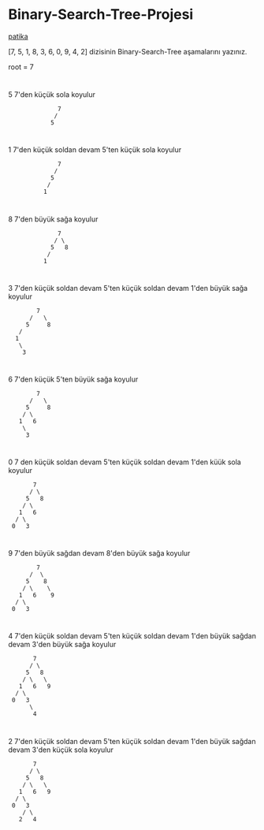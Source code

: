 # Binary-Search-Tree-Projesi

[patika](https://app.patika.dev/courses/veri-yapilari-ve-algoritmalar/binary-search-tree-proje)

[7, 5, 1, 8, 3, 6, 0, 9, 4, 2] dizisinin Binary-Search-Tree aşamalarını yazınız.

root = 7
# 
5 7'den küçük sola koyulur
                 
                  7
                 /  
                5 
#                
1 7'den küçük soldan devam 5'ten küçük sola koyulur           
                 
                  7
                 / 
                5
               /
              1
              
 #             
 8 7'den büyük sağa koyulur
 
                  7
                 / \
                5   8
               /
              1
 
 
 #
 3 7'den küçük soldan devam 5'ten küçük soldan devam 1'den büyük sağa koyulur
 
 
            7
          /   \
         5     8
       /       
      1        
       \
        3
 #
 6 7'den küçük 5'ten büyük sağa koyulur
 
            7
          /   \
         5     8
        / \      
       1   6     
        \
         3
 
 
 #
 0 7 den küçük soldan devam  5'ten küçük soldan devam 1'den küük sola koyulur
 
 
           7
          / \
         5   8
        / \      
       1   6     
      / \
     0   3
     
#
9 7'den büyük sağdan devam 8'den büyük sağa koyulur
 
            7
          /  \
         5    8
        / \    \  
       1   6    9 
      / \
     0   3
     
# 
4 7'den küçük soldan devam 5'ten küçük soldan devam 1'den büyük sağdan devam 3'den büyük sağa koyulur
           
           7
          / \
         5   8
        / \   \  
       1   6   9 
      / \
     0   3
          \
           4
           
#           
2 7'den küçük soldan devam 5'ten küçük soldan devam 1'den büyük sağdan devam 3'den küçük sola koyulur

           7
          / \
         5   8
        / \   \  
       1   6   9 
      / \
     0   3
        / \
       2   4




